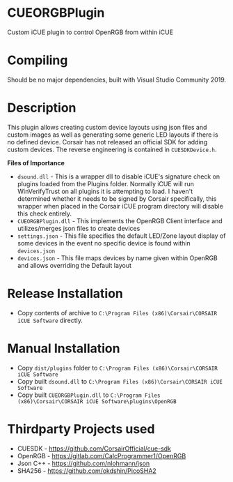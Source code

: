 # CUEORGBPlugin
 Custom iCUE plugin to control OpenRGB from within iCUE
 
# Compiling
Should be no major dependencies, built with Visual Studio Community 2019. 
 
# Description
This plugin allows creating custom device layouts using json files and custom images as well as generating some generic LED layouts if there is no defined device. Corsair has not released an official SDK for adding custom devices. The reverse engineering is contained in ```CUESDKDevice.h```. 

**Files of Importance**
* ```dsound.dll``` - This is a wrapper dll to disable iCUE's signature check on plugins loaded from the Plugins folder. Normally iCUE will run WinVerifyTrust on all plugins it is attempting to load. I haven't determined whether it needs to be signed by Corsair specifically, this wrapper when placed in the Corsair iCUE program directory will disable this check entirely.
* ```CUEORGBPlugin.dll``` - This implements the OpenRGB Client interface and utilizes/merges json files to create devices
* ```settings.json``` - This file specifies the default LED/Zone layout display of some devices in the event no specific device is found within ```devices.json```
* ```devices.json``` - This file maps devices by name given within OpenRGB and allows overriding the Default layout
 
# Release Installation
* Copy contents of archive to ```C:\Program Files (x86)\Corsair\CORSAIR iCUE Software``` directly.

# Manual Installation
* Copy ```dist/plugins``` folder to ```C:\Program Files (x86)\Corsair\CORSAIR iCUE Software```
* Copy built ```dsound.dll``` to ```C:\Program Files (x86)\Corsair\CORSAIR iCUE Software```
* Copy built ```CUEORGBPlugin.dll``` to ```C:\Program Files (x86)\Corsair\CORSAIR iCUE Software\plugins\OpenRGB```

# Thirdparty Projects used

* CUESDK - https://github.com/CorsairOfficial/cue-sdk
* OpenRGB - https://gitlab.com/CalcProgrammer1/OpenRGB
* Json C++ - https://github.com/nlohmann/json
* SHA256 - https://github.com/okdshin/PicoSHA2
